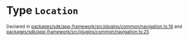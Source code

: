 # Type `Location`
<sub>Declared in [packages/sdk/app-framework/src/plugins/common/navigation.ts:19](https://github.com/dxos/dxos/blob/5efa14d7c/packages/sdk/app-framework/src/plugins/common/navigation.ts#L19) and [packages/sdk/app-framework/src/plugins/common/navigation.ts:25](https://github.com/dxos/dxos/blob/5efa14d7c/packages/sdk/app-framework/src/plugins/common/navigation.ts#L25)</sub>






